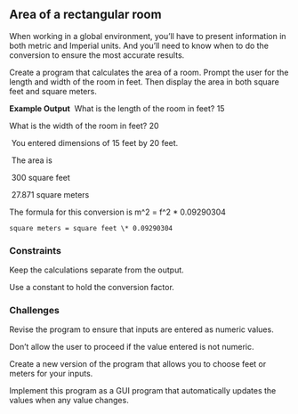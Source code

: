 ## Area of a rectangular room

When working in a global environment, you’ll have to present information in both metric and Imperial units. And you’ll need to know when to do the conversion to ensure the most accurate results.

Create a program that calculates the area of a room. Prompt the user for the length and width of the room in feet. Then display the area in both square feet and square meters.

**Example Output**
​
What is the length of the room in feet? 15
​

What is the width of the room in feet? 20

​
You entered dimensions of 15 feet by 20 feet.

​
The area is

​
300 square feet

​
27.871 square meters

The formula for this conversion is
m^2 = f^2 \* 0.09290304

`square meters = square feet \* 0.09290304`

### Constraints

Keep the calculations separate from the output.

Use a constant to hold the conversion factor.

### Challenges

Revise the program to ensure that inputs are entered as numeric values.

Don’t allow the user to proceed if the value entered is not numeric.

Create a new version of the program that allows you to choose feet or meters for your inputs.

Implement this program as a GUI program that automatically updates the values when any value changes.
